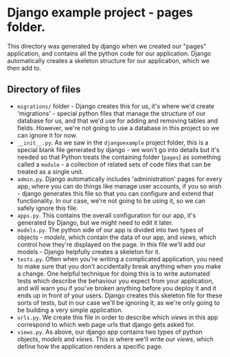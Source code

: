 # Django example project - pages folder.

 This directory was generated by django when we created our "pages" application, and contains all the python code for our application. Django automatically creates a skeleton structure for our application, which we then add to.

 ## Directory of files
  * `migrations/` folder - Django creates this for us, it's where we'd create 'migrations' - special python files that manage the structure of our database for us, and that we'd use for adding and removing tables and fields. However, we're not going to use a database in this project so we can ignore it for now.
  * `__init__.py`. As we saw in the `djangoexample` project folder, this is a special blank file generated by django - we won't go into details but it's needed so that Python treats the containing folder (`pages`) as something called a `module` - a collection of related sets of code files that can be treated as a single unit.
  * `admin.py`. Django automatically includes 'administration' pages for every app, where you can do things like manage user accounts, if you so wish - django generates this file so that you can configure and extend that functionality. In our case, we're not going to be using it, so we can safely ignore this file.
  * `apps.py`. This contains the overall configuration for our app, it's generated by Django, but we might need to edit it later.
  * `models.py`. The python side of our app is divided into two types of objects - _models_, which contain the data of our app, and _views_, which control how they're displayed on the page. In this file we'll add our models - Django helpfully creates a skeleton for it.
  * `tests.py`. Often when you're writing a complicated application, you need to make sure that you don't accidentally break anything when you make a change. One helpful technique for doing this is to write automated tests which describe the behaviour you expect from your application, and will warn you if you've broken anything before you deploy it and it ends up in front of your users. Django creates this skeleton file for these sorts of tests, but in our case we'll be ignoring it, as we're only going to be building a very simple application.
  * `urls.py`. We create this file in order to describe which *views* in this app correspond to which web page urls that django gets asked for.
  * `views.py`. As above, our django app contains two types of python objects, _models_ and _views_. This is where we'll write our _views_, which define how the application renders a specific page.
